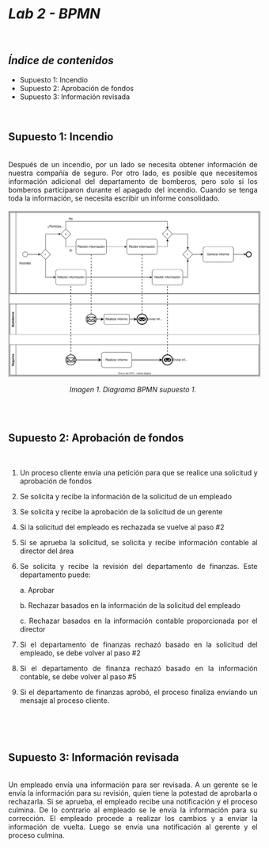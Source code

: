 # ***Lab 2 - BPMN***

<br>

## ***Índice de contenidos***

- Supuesto 1: Incendio
- Supuesto 2: Aprobación de fondos
- Supuesto 3: Información revisada

<br>

## Supuesto 1: Incendio

<br>

<div align="justify">
Después de un incendio, por un lado se necesita obtener información de nuestra compañía de seguro. Por otro lado, es posible que necesitemos información adicional del departamento de bomberos, pero solo si los bomberos participaron durante el apagado del incendio. Cuando se tenga toda la información, se necesita escribir un informe consolidado.
</div>

<br>

<div align="center">
    <img src="./../lab2/supuesto1.svg" style="border: 3px solid #bbb">
    <i><p>Imagen 1. Diagrama BPMN supuesto 1.</p></i>
</div>

<br>
<br>

## Supuesto 2: Aprobación de fondos

<br>

<div align="justify">

1. Un proceso cliente envía una petición para que se realice una solicitud y aprobación de fondos

2. Se solicita y recibe la información de la solicitud de un empleado

3. Se solicita y recibe la aprobación de la solicitud de un gerente

4. Si la solicitud del empleado es rechazada se vuelve al paso #2

5. Si se aprueba la solicitud, se solicita y recibe información contable al director del área

6. Se solicita y recibe la revisión del departamento de finanzas. Este departamento puede:

    a. Aprobar

    b. Rechazar basados en la información de la solicitud del empleado

    c. Rechazar basados en la información contable proporcionada por el director

7. Si el departamento de finanzas rechazó basado en la solicitud del empleado, se debe volver al paso #2

8. Si el departamento de finanza rechazó basado en la información contable, se debe volver al paso #5

9. Si el departamento de finanzas aprobó, el proceso finaliza enviando un mensaje al proceso cliente.
</div>

<br>

<!--- <div align="center">
    <img src="./../lab2/supuesto1.svg" style="border: 3px solid #bbb">
    <i><p>Imagen 1. Diagrama BPMN supuesto 1.</p></i>
</div>
--->

<br>
<br>

## Supuesto 3: Información revisada

<br>

<div align="justify">
Un empleado envía una información para ser revisada. A un gerente se le envía la información para su revisión, quien tiene la potestad de aprobarla o rechazarla. Si se aprueba, el empleado recibe una notificación y el proceso culmina. De lo contrario al empleado se le envía la información para su corrección. El empleado procede a realizar los cambios y a enviar la información de vuelta. Luego se envía una notificación al gerente y el proceso culmina.
</div>

<br>

<!--- <div align="center">
    <img src="./../lab2/supuesto1.svg" style="border: 3px solid #bbb">
    <i><p>Imagen 1. Diagrama BPMN supuesto 1.</p></i>
</div>
--->




